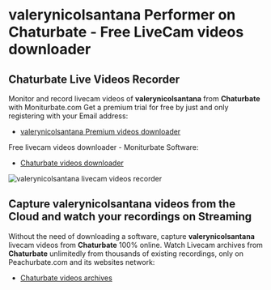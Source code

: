 # valerynicolsantana Performer on Chaturbate - Free LiveCam videos downloader

## Chaturbate Live Videos Recorder

Monitor and record livecam videos of **valerynicolsantana** from **Chaturbate** with Moniturbate.com
Get a premium trial for free by just and only registering with your Email address:
* [valerynicolsantana Premium videos downloader](https://moniturbate.com/request-demo-licence-key.html)

Free livecam videos downloader - Moniturbate Software:
* [Chaturbate videos downloader](https://moniturbate.com/moniturbate-download-software.html)

![valerynicolsantana livecam videos recorder](https://peachurnet.com/templates/moniturbate-software.png)


## Capture valerynicolsantana videos from the Cloud and watch your recordings on Streaming

Without the need of downloading a software, capture **valerynicolsantana** livecam videos from **Chaturbate** 100% online.
Watch Livecam archives from **Chaturbate** unlimitedly from thousands of existing recordings, only on Peachurbate.com and its websites network:
* [Chaturbate videos archives](https://peachurnet.com/)